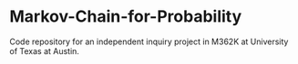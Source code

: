 # Markov-Chain-for-Probability
Code repository for an independent inquiry project in M362K at University of Texas at Austin.
